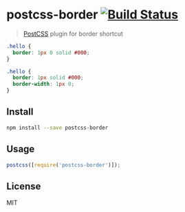 # postcss-border [![Build Status][travis-image]][travis-url]

> [PostCSS][postcss] plugin for border shortcut

```css
.hello {
  border: 1px 0 solid #000;
}
```

```css
.hello {
  border: 1px solid #000;
  border-width: 1px 0;
}
```

## Install

```sh
npm install --save postcss-border
```

## Usage

```js
postcss([require('postcss-border')]);
```

## License

MIT

[travis-url]: https://travis-ci.org/andrepolischuk/postcss-border
[travis-image]: https://travis-ci.org/andrepolischuk/postcss-border.svg?branch=master

[postcss]: https://github.com/postcss/postcss

